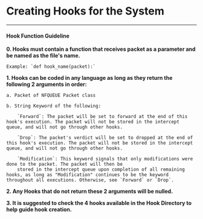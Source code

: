 # Creating Hooks for the System
***

#### Hook Function Guideline

**0. Hooks must contain a function that receives packet as a parameter and be named as the file's name.**

    Example: `def hook_name(packet):`

**1. Hooks can be coded in any language as long as they return the following 2 arguments in order:**

    a. Packet of NFQUEUE Packet class

    b. String Keyword of the following:

        `Forward`: The packet will be set to forward at the end of this hook's execution. The packet will not be stored in the intercept queue, and will not go through other hooks.

        `Drop`: The packet's verdict will be set to dropped at the end of this hook's execution. The packet will not be stored in the intercept queue, and will not go through other hooks.

        `Modification`: This keyword signals that only modifications were done to the packet. The packet will then be
        stored in the intercept queue upon completion of all remaining hooks, as long as "Modification" continues to be the keyword throughout all executions. Otherwise, see `Forward` or `Drop`.

**2. Any Hooks that do not return these 2 arguments will be nulled.**

**3. It is suggested to check the 4 hooks available in the Hook Directory to help guide hook creation.**
    
